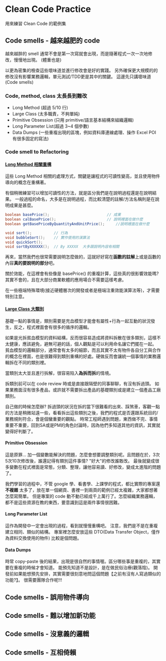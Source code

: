 # Clean Code Practice
用來練習 Clean Code 的範例集

## Code smells - 越來越肥的 code
越來越胖的 smell 通常不會是第一次寫就會出現，而是隨著程式一次一次地修改，慢慢地出現。
(體重也是)

以更為密集的檢查這些壞味道並進行修改會是好的實踐。
另外確保更大規模的的修改沒有影響業務邏輯，單元測試/TDD更是其中的關鍵。
這邊先只講壞味道(Code smells)

### Code, method, class 太長長到難改
  * Long Method (超過 5/10 行)
  * Large Class (太多職責，不夠單純)
  * Primitive Obsession (只用 primitive/語言基本結構來組織邏輯)
  * Long Parameter List(超過 3~4 個參數)
  * Data Dumps (一些重複出現的區塊，例如資料庫連線處理、操作 Excel POI 有很多固定的寫法)

### Code smell to Refactoring

#### [Long Method 相關重構](/0101_Bloater_LongMethod.md)
  這些 Long Method 相關的處理方式，關鍵是讓程式的可讀性變高，並且使用物件導向的概念在重構著。

  有個稍微練習可以增加可讀性的方法，就是區分我們是在說明過程還是在說明結果。 
  一般過程的命名，大多是在說明過程，而比較清楚的註解/方法名稱則是在說明成果是甚麼。

  ```java
  boolean basePrice();                          // 成果
  boolean calBasePrice();                       // 說明裡面在做什麼
  boolean getBasePriceByQuantityAndUnitPrice();     //說明裡面在做什麼 
  ```
  
  ```java
  void sort();          // 行為
  void bubbleSort();    // 實作使用的演算法
  void quickSort();
  void sortByXXXXXX();  // By XXXXX  大多跟說明內容有相關
  ```

  再來，當然我們也很常需要說明怎麼做的，這就好好寫在**函數的註解**上或是函數的內容**真的要說明的部分**吧。

  關於效能，在這裡會有些像是 basePrice() 的重複計算，這些真的很影響效能嗎?
  其實不會的，且在大部分商業軟體的應用場合不需要這樣考慮。

  在一些極端特殊環境(接近硬體層次的開發或者是極端注重效能演算法等)，才需要特別注意。

#### [Large Class 大類別](/0102_Bloater_LargeClass.md) 

  基礎一點的事情是，類別需要是充血模型才能會有屬性+行為一起互動的狀況發生，反之，程式裡面會有很多的循序的邏輯。

  如果是光拆貧血模型的資料結構，反而很容易造成將資料拆散在很多類別，這樣不太健康，應該避免，避無可避的話，個人觀點是可以利用命名讓它們擺在一起。
  貧血模型的邏輯部分，通常會有太多的細節，而且其實不太有物件各自分工與合作的概念在裡面，也是很難得到類別重構的好處。硬做反而會讓統一個事情的業務邏輯拆在不同的類別裡。

  當類別太大並且進行拆解，很容易陷入**為拆而拆**的情境。

  拆類別前可以在 code review 時或是直接跟隔壁的同事聊聊，有沒有拆過頭。
  如果業務面沒有很多產品，或許就不需要拆出產品的基礎類別或是建立一個產品工廠類別。

  自己做的時候怎麼辦? 拆過頭的狀況在拆的當下很難看的出來、踩煞車，客觀一點的方法是稍微站遠一些，看看拆出這些類別之後，我們的程式是否還跟系統目的/業務規則符合，會是個蠻重要的觀點。
  時常工程師遇到問題，東西做不完、事情重要不重要，回到SA或是PM的角色討論時，因為他們多知道其他的資訊，其實就變得好判斷了。

#### Primitive Obsession
 
  這是原罪... 加一個變數能解決的問題，怎麼會想要調整類別呢。且問題在於，3次5次10次修改後，誰還記得有類別這件事情? "好大"的修改誰敢改。
  最後就變成很多變數在程式裡面是常態，分類、整理，讓他容易讀、好修改，變成太進階的問題了。
  
  我們學習的過程中，不管 google 學、看書學、上課學的程式，都比實際的專案還 __**不複雜**__ 太多了，放在單一個網頁、書裡一到兩頁的範例已經太複雜，大家都想著怎麼寫簡單。
  但是專案的 code 動不動已經成千上萬行了。怎麼組織業務邏輯，都不是這些資源在教的東西，要意識到這是兩件事情很困難。

#### Long Parameter List

  這作為開發中一定會出現的過程，看到就慢慢重構吧。
  注意，我們是不是在重複建立相同、類似的結構。
  專案裡怎麼安放這些 DTO(Data Transfer Object，僅作為資料交換使用的物件) 比較是個問題。

#### Data Dumps

  時常 copy-paste 後的結果，出現是很自然的事情喔。區分哪些事是重複的，其實要在重複的時候才會知道。
  能預先知道不是設計，是在做民俗治療(觀落陰)。
  開發前如果能想預先安排，其實需要很刻意地問這個問題【之前有沒有人寫過類似的功能?】。
  很需要團隊合作呢!!! 

## Code smells - 誤用物件導向

## Code smells - 難以增加新功能

## Code smells - 沒意義的邏輯

## Code smells - 互相倚賴
